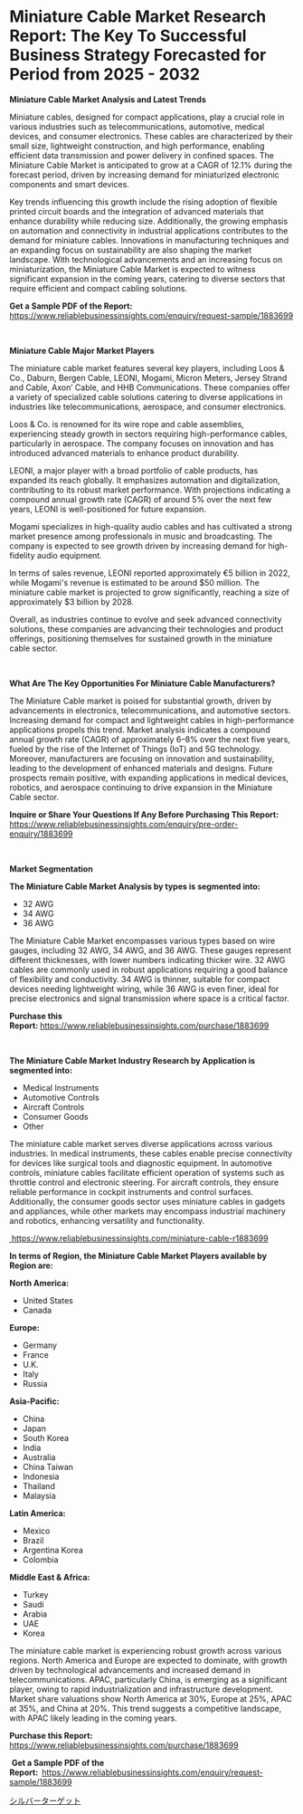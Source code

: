 <p><h1>Miniature Cable Market Research Report: The Key To Successful Business Strategy Forecasted for Period from 2025 - 2032</h1></p><p><strong>Miniature Cable Market Analysis and Latest Trends</strong></p>
<p><p>Miniature cables, designed for compact applications, play a crucial role in various industries such as telecommunications, automotive, medical devices, and consumer electronics. These cables are characterized by their small size, lightweight construction, and high performance, enabling efficient data transmission and power delivery in confined spaces. The Miniature Cable Market is anticipated to grow at a CAGR of 12.1% during the forecast period, driven by increasing demand for miniaturized electronic components and smart devices.</p><p>Key trends influencing this growth include the rising adoption of flexible printed circuit boards and the integration of advanced materials that enhance durability while reducing size. Additionally, the growing emphasis on automation and connectivity in industrial applications contributes to the demand for miniature cables. Innovations in manufacturing techniques and an expanding focus on sustainability are also shaping the market landscape. With technological advancements and an increasing focus on miniaturization, the Miniature Cable Market is expected to witness significant expansion in the coming years, catering to diverse sectors that require efficient and compact cabling solutions.</p></p>
<p><strong>Get a Sample PDF of the Report:&nbsp;</strong> <a href="https://www.reliablebusinessinsights.com/enquiry/request-sample/1883699?utm_campaign=2413&utm_medium=2&utm_source=Github&utm_content=ia&utm_term=14022025&utm_id=miniature-cable">https://www.reliablebusinessinsights.com/enquiry/request-sample/1883699</a></p>
<p>&nbsp;</p>
<p><strong>Miniature Cable Major Market Players</strong></p>
<p><p>The miniature cable market features several key players, including Loos & Co., Daburn, Bergen Cable, LEONI, Mogami, Micron Meters, Jersey Strand and Cable, Axon’ Cable, and HHB Communications. These companies offer a variety of specialized cable solutions catering to diverse applications in industries like telecommunications, aerospace, and consumer electronics.</p><p>Loos & Co. is renowned for its wire rope and cable assemblies, experiencing steady growth in sectors requiring high-performance cables, particularly in aerospace. The company focuses on innovation and has introduced advanced materials to enhance product durability. </p><p>LEONI, a major player with a broad portfolio of cable products, has expanded its reach globally. It emphasizes automation and digitalization, contributing to its robust market performance. With projections indicating a compound annual growth rate (CAGR) of around 5% over the next few years, LEONI is well-positioned for future expansion.</p><p>Mogami specializes in high-quality audio cables and has cultivated a strong market presence among professionals in music and broadcasting. The company is expected to see growth driven by increasing demand for high-fidelity audio equipment.</p><p>In terms of sales revenue, LEONI reported approximately €5 billion in 2022, while Mogami's revenue is estimated to be around $50 million. The miniature cable market is projected to grow significantly, reaching a size of approximately $3 billion by 2028. </p><p>Overall, as industries continue to evolve and seek advanced connectivity solutions, these companies are advancing their technologies and product offerings, positioning themselves for sustained growth in the miniature cable sector.</p></p>
<p>&nbsp;</p>
<p><strong>What Are The Key Opportunities For Miniature Cable Manufacturers?</strong></p>
<p><p>The Miniature Cable market is poised for substantial growth, driven by advancements in electronics, telecommunications, and automotive sectors. Increasing demand for compact and lightweight cables in high-performance applications propels this trend. Market analysis indicates a compound annual growth rate (CAGR) of approximately 6–8% over the next five years, fueled by the rise of the Internet of Things (IoT) and 5G technology. Moreover, manufacturers are focusing on innovation and sustainability, leading to the development of enhanced materials and designs. Future prospects remain positive, with expanding applications in medical devices, robotics, and aerospace continuing to drive expansion in the Miniature Cable sector.</p></p>
<p><strong>Inquire or Share Your Questions If Any Before Purchasing This Report:</strong> <a href="https://www.reliablebusinessinsights.com/enquiry/pre-order-enquiry/1883699?utm_campaign=2413&utm_medium=2&utm_source=Github&utm_content=ia&utm_term=14022025&utm_id=miniature-cable">https://www.reliablebusinessinsights.com/enquiry/pre-order-enquiry/1883699</a></p>
<p>&nbsp;</p>
<p><strong>Market Segmentation</strong></p>
<p><strong>The Miniature Cable Market Analysis by types is segmented into:</strong></p>
<p><ul><li>32 AWG</li><li>34 AWG</li><li>36 AWG</li></ul></p>
<p><p>The Miniature Cable Market encompasses various types based on wire gauges, including 32 AWG, 34 AWG, and 36 AWG. These gauges represent different thicknesses, with lower numbers indicating thicker wire. 32 AWG cables are commonly used in robust applications requiring a good balance of flexibility and conductivity. 34 AWG is thinner, suitable for compact devices needing lightweight wiring, while 36 AWG is even finer, ideal for precise electronics and signal transmission where space is a critical factor.</p></p>
<p><strong>Purchase this Report:&nbsp;</strong><a href="https://www.reliablebusinessinsights.com/purchase/1883699?utm_campaign=2413&utm_medium=2&utm_source=Github&utm_content=ia&utm_term=14022025&utm_id=miniature-cable">https://www.reliablebusinessinsights.com/purchase/1883699</a></p>
<p>&nbsp;</p>
<p><strong>The Miniature Cable Market Industry Research by Application is segmented into:</strong></p>
<p><ul><li>Medical Instruments</li><li>Automotive Controls</li><li>Aircraft Controls</li><li>Consumer Goods</li><li>Other</li></ul></p>
<p><p>The miniature cable market serves diverse applications across various industries. In medical instruments, these cables enable precise connectivity for devices like surgical tools and diagnostic equipment. In automotive controls, miniature cables facilitate efficient operation of systems such as throttle control and electronic steering. For aircraft controls, they ensure reliable performance in cockpit instruments and control surfaces. Additionally, the consumer goods sector uses miniature cables in gadgets and appliances, while other markets may encompass industrial machinery and robotics, enhancing versatility and functionality.</p></p>
<p><a href="https://www.reliablebusinessinsights.com/miniature-cable-r1883699?utm_campaign=2413&utm_medium=2&utm_source=Github&utm_content=ia&utm_term=14022025&utm_id=miniature-cable">&nbsp;https://www.reliablebusinessinsights.com/miniature-cable-r1883699</a></p>
<p><strong>In terms of Region, the Miniature Cable Market Players available by Region are:</strong></p>
<p>
    <p> <strong> North America: </strong>
        <ul>
            <li>United States</li>
            <li>Canada</li>
        </ul>
        </p> 
    <p> <strong> Europe: </strong>
        <ul>
            <li>Germany</li>
            <li>France</li>
            <li>U.K.</li>
            <li>Italy</li>
            <li>Russia</li>
        </ul>
        </p> 
    <p> <strong> Asia-Pacific: </strong>
        <ul>
            <li>China</li>
            <li>Japan</li>
            <li>South Korea</li>
            <li>India</li>
            <li>Australia</li>
            <li>China Taiwan</li>
            <li>Indonesia</li>
            <li>Thailand</li>
            <li>Malaysia</li>
        </ul>
        </p> 
    <p> <strong> Latin America: </strong>
        <ul>
            <li>Mexico</li>
            <li>Brazil</li>
            <li>Argentina Korea</li>
            <li>Colombia</li>
        </ul>
        </p> 
    <p> <strong> Middle East & Africa: </strong>
        <ul>
            <li>Turkey</li>
            <li>Saudi</li>
            <li>Arabia</li>
            <li>UAE</li>
            <li>Korea</li>
        </ul>
    </p>
    </p>
<p><p>The miniature cable market is experiencing robust growth across various regions. North America and Europe are expected to dominate, with growth driven by technological advancements and increased demand in telecommunications. APAC, particularly China, is emerging as a significant player, owing to rapid industrialization and infrastructure development. Market share valuations show North America at 30%, Europe at 25%, APAC at 35%, and China at 20%. This trend suggests a competitive landscape, with APAC likely leading in the coming years.</p></p>
<p><strong>Purchase this Report: </strong><a href="https://www.reliablebusinessinsights.com/purchase/1883699?utm_campaign=2413&utm_medium=2&utm_source=Github&utm_content=ia&utm_term=14022025&utm_id=miniature-cable">https://www.reliablebusinessinsights.com/purchase/1883699</a></p>
<p>&nbsp;<strong>Get a Sample PDF of the Report:&nbsp;&nbsp;</strong><a href="https://www.reliablebusinessinsights.com/enquiry/request-sample/1883699?utm_campaign=2413&utm_medium=2&utm_source=Github&utm_content=ia&utm_term=14022025&utm_id=miniature-cable">https://www.reliablebusinessinsights.com/enquiry/request-sample/1883699</a></p>
<p><strong></strong></p>
<p><p><a href="https://github.com/mohamedbakry57/Market-Research-Report-List-7/blob/main/799528736546.md?utm_campaign=2413&utm_medium=2&utm_source=Github&utm_content=ia&utm_term=14022025&utm_id=miniature-cable">シルバーターゲット</a></p></p>
